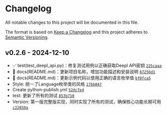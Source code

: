 # Changelog

All notable changes to this project will be documented in this file.

The format is based on [Keep a Changelog](https://keepachangelog.com/en/1.0.0/)
and this project adheres to [Semantic Versioning](https://semver.org/spec/v2.0.0.html).

## v0.2.6 - 2024-12-10

- ✅ test(test_deepl_api.py)：修复测试用例以正确获取Deepl API密钥 [`225caaa`](https://github.com/271374667/translatehub/commit/225caaa9de6c53f705b94e75222e89e5bc23c070)
- 📝 docs(README.md)：更新项目名称，增加功能描述和安装说明 [`87256d1`](https://github.com/271374667/translatehub/commit/87256d1b1a3754e2fe21b78e1519fa36c103a4c3)
- 📝 docs(README.md)：更新示例代码以使用正确的语言枚举值 [`bf8fca5`](https://github.com/271374667/translatehub/commit/bf8fca5221c25bac05d93250b3b155224d3e48ff)
- Style: 统一了Language枚举类的风格 [`17bb047`](https://github.com/271374667/translatehub/commit/17bb047f0581ef30dfb39192a7955c6360493f0e)
- Create python-publish.yml [`52dc7e4`](https://github.com/271374667/translatehub/commit/52dc7e4d2b8e1514f682ae5a8d202a0ff3f84017)
- test: 更新了所有的测试 [`853b710`](https://github.com/271374667/translatehub/commit/853b710c079089100c797b3c76fb6cb13f554248)
- Version: 第一版完整版实现，同时实现了所有的测试，确保核心功能长期可用 [`c22858a`](https://github.com/271374667/translatehub/commit/c22858adf830a5726a53b06eaba97ba97b29bb34)
